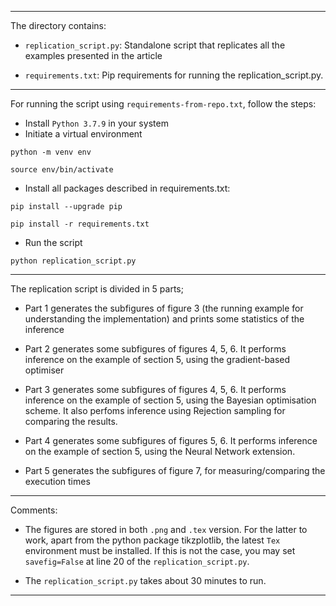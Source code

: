 ***

The directory contains:

- `replication_script.py`: Standalone script that replicates all the examples presented in the article

- `requirements.txt`: Pip requirements for running the replication_script.py.

***

For running the script using `requirements-from-repo.txt`, follow the steps:

- Install `Python 3.7.9` in your system
- Initiate a virtual environment

`python -m venv env`

`source env/bin/activate`

* Install all packages described in requirements.txt:

`pip install --upgrade pip`

`pip install -r requirements.txt`

* Run the script

`python replication_script.py`

***

The replication script is divided in 5 parts;

- Part 1 generates the subfigures of figure 3 (the running example for understanding the implementation) and prints some statistics of the inference

- Part 2 generates some subfigures of figures 4, 5, 6. It performs inference on the example of section 5, using the gradient-based optimiser

- Part 3 generates some subfigures of figures 4, 5, 6. It performs inference on the example of section 5, using the Bayesian optimisation scheme. It also perfoms inference using Rejection sampling for comparing the results.

- Part 4 generates some subfigures of figures 5, 6. It performs inference on the example of section 5, using the Neural Network extension.

- Part 5 generates the subfigures of figure 7, for measuring/comparing the execution times

***

Comments:

- The figures are stored in both `.png` and `.tex` version. For the latter to work, apart from the python package tikzplotlib, the latest `Tex` environment must be installed. If this is not the case, you may set `savefig=False` at line 20 of the `replication_script.py`.

- The `replication_script.py` takes about 30 minutes to run.

***
